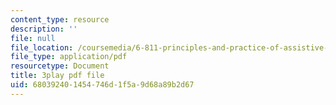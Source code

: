 ```yaml
---
content_type: resource
description: ''
file: null
file_location: /coursemedia/6-811-principles-and-practice-of-assistive-technology-fall-2014/680392401454746d1f5a9d68a89b2d67_x18bMLW4eO4.pdf
file_type: application/pdf
resourcetype: Document
title: 3play pdf file
uid: 68039240-1454-746d-1f5a-9d68a89b2d67
---
```

